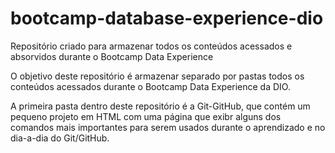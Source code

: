 # bootcamp-database-experience-dio
Repositório criado para armazenar todos os conteúdos acessados e absorvidos durante o Bootcamp Data Experience

O objetivo deste repositório é armazenar separado por pastas todos os conteúdos acessados durante o Bootcamp Data Experience da DIO.

A primeira pasta dentro deste repositório é a Git-GitHub, que contém um pequeno projeto em HTML com uma página que exibr alguns dos comandos mais importantes para serem usados durante o aprendizado e no dia-a-dia do Git/GitHub.

